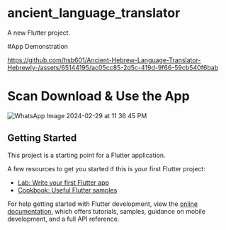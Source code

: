 # ancient_language_translator

A new Flutter project.

#App Demonstration

https://github.com/hsb601/Ancient-Hebrew-Language-Translator-Hebrewly-/assets/65144195/ac05cc85-2d5c-419d-9f66-59cb540f6bab

# Scan Download & Use the App
![WhatsApp Image 2024-02-29 at 11 36 45 PM](https://github.com/hsb601/Ancient-Hebrew-Language-Translator-Hebrewly-/assets/65144195/3f69bfc6-2cad-40ec-8a2a-1889198cd597)

## Getting Started

This project is a starting point for a Flutter application.

A few resources to get you started if this is your first Flutter project:

- [Lab: Write your first Flutter app](https://docs.flutter.dev/get-started/codelab)
- [Cookbook: Useful Flutter samples](https://docs.flutter.dev/cookbook)

For help getting started with Flutter development, view the
[online documentation](https://docs.flutter.dev/), which offers tutorials,
samples, guidance on mobile development, and a full API reference.
